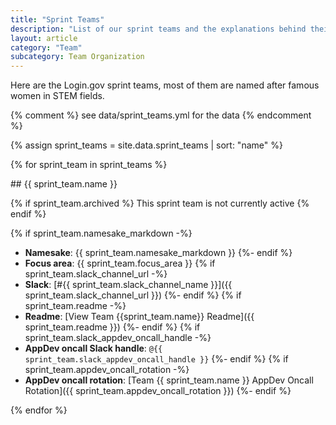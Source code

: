 ```yaml
---
title: "Sprint Teams"
description: "List of our sprint teams and the explanations behind their names"
layout: article
category: "Team"
subcategory: Team Organization
---
```


Here are the Login.gov sprint teams, most of them are named after famous women in STEM fields.

{% comment %}
see data/sprint_teams.yml for the data
{% endcomment %}

{% assign sprint_teams = site.data.sprint_teams | sort: "name" %}

{% for sprint_team in sprint_teams %}
<div markdown="1" class="{% if sprint_team.archived %}sprint-team--archived{% endif %}">
## {{ sprint_team.name }}

{% if sprint_team.archived %}
This sprint team is not currently active
{% endif %}

{% if sprint_team.namesake_markdown -%}
* **Namesake**: {{ sprint_team.namesake_markdown }}
{%- endif %}
* **Focus area**: {{ sprint_team.focus_area }}
{% if sprint_team.slack_channel_url -%}
* **Slack**: [#{{ sprint_team.slack_channel_name }}]({{ sprint_team.slack_channel_url }})
{%- endif %}
{% if sprint_team.readme -%}
* **Readme**: [View Team {{sprint_team.name}} Readme]({{ sprint_team.readme }})
{%- endif %}
{% if sprint_team.slack_appdev_oncall_handle -%}
* **AppDev oncall Slack handle**: `@{{ sprint_team.slack_appdev_oncall_handle }}`
{%- endif %}
{% if sprint_team.appdev_oncall_rotation -%}
* **AppDev oncall rotation**: [Team {{ sprint_team.name }} AppDev Oncall Rotation]({{ sprint_team.appdev_oncall_rotation }})
{%- endif %}
</div>
{% endfor %}
